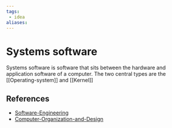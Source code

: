 ```yaml
---
tags:
 - idea
aliases:
---
```


# Systems software

Systems software is software that sits between the hardware and application software of a computer. The two central types are the [[Operating-system]] and [[Kernel]]

## References

- [Software-Engineering](Software-Engineering.md)
- [Computer-Organization-and-Design](Computer-Organization-and-Design.md)
